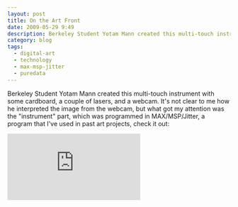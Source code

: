 ```yaml
---
layout: post
title: On the Art Front
date: 2009-05-29 9:49
description: Berkeley Student Yotam Mann created this multi-touch instrument with some cardboard, a couple of lasers, and a webcam.
category: blog
tags:
  - digital-art
  - technology
  - max-msp-jitter
  - puredata
---
```


Berkeley Student Yotam Mann created this multi-touch instrument with some cardboard, a couple of lasers, and a webcam. It's not clear to me how he interpreted the image from the webcam, but what got my attention was the "instrument" part, which was programmed in MAX/MSP/Jitter, a program that I've used in past art projects, check it out:

<iframe class="youtube-embed" src="https://www.youtube.com/embed/Bzh7uNxhVtM?si=2p3-n9aPeYH1ttTy" title="YouTube video player" frameborder="0" allow="accelerometer; autoplay; clipboard-write; encrypted-media; gyroscope; picture-in-picture; web-share" allowfullscreen></iframe>
